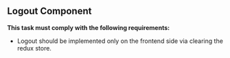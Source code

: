 ## Logout Component

**This task must comply with the following requirements:** <br>

  - Logout should be implemented only on the frontend side via clearing the redux store.
